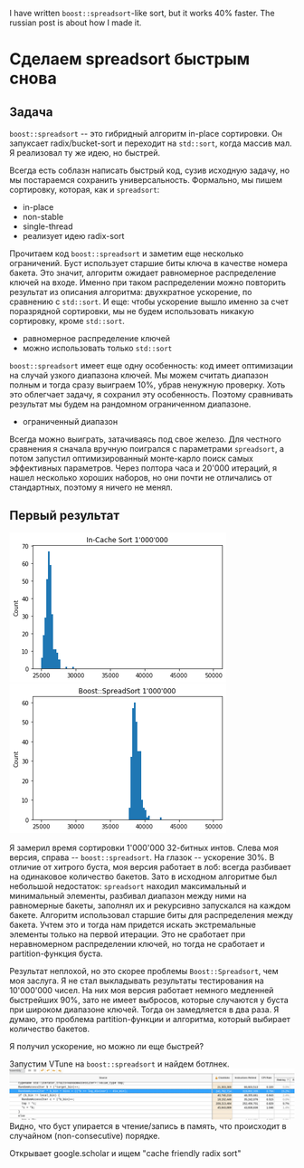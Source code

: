 I have written `boost::spreadsort`-like sort, but it works 40% faster. The russian post is about how I made it.

# Сделаем spreadsort быстрым снова
## Задача
`boost::spreadsort` -- это гибридный алгоритм in-place сортировки. Он запуксает radix/bucket-sort и переходит на `std::sort`, когда массив мал. Я реализовал ту же идею, но быстрей.

Всегда есть соблазн написать быстрый код, сузив исходную задачу, но мы постараемся сохранить универсальность. Формально, мы пишем сортировку, которая, как и `spreadsort`:
- in-place
- non-stable
- single-thread
- реализует идею radix-sort

Прочитаем код `boost::spreadsort` и заметим еще несколько ограничений. Буст использует старшие биты ключа в качестве номера бакета. Это значит, алгоритм ожидает равномерное распределение ключей на входе. Именно при таком распределении можно повторить результат из описания алгоритма: двухкратное ускорение, по сравнению с `std::sort`. И еще: чтобы ускорение вышло именно за счет поразрядной сортировки, мы не будем использовать никакую сортировку, кроме `std::sort`.
- равномерное распределение ключей
- можно использовать только `std::sort`

`boost::spreadsort` имеет еще одну особенность: код имеет оптимизации на случай узкого диапазона ключей. Мы можем считать диапазон полным и тогда сразу выиграем 10%, убрав ненужную проверку. Хоть это облегчает задачу, я сохранил эту особенность. Поэтому сравнивать результат мы будем на рандомном ограниченном диапазоне.
- ограниченный диапазон

Всегда можно выиграть, затачиваясь под свое железо. Для честного сравнения я сначала вручную поигрался с параметрами `spreadsort`, а потом запустил оптимизированный монте-карло поиск самых эффективных параметров. Через полтора часа и 20'000 итераций, я нашел несколько хороших наборов, но они почти не отличались от стандартных, поэтому я ничего не менял.

## Первый результат
![In Cache 1'000'000](InCache1M.png)
![Boost::SpreadSort 1'000'000](Boost1.png)

Я замерил время сортировки 1'000'000 32-битных интов. Слева моя версия, справа -- `boost::spreadsort`. На глазок -- ускорение 30%. В отличие от хитрого буста, моя версия работает в лоб: всегда разбивает на одинаковое количество бакетов. Зато в исходном алгоритме был небольшой недостаток: `spreadsort` находил максимальный и минимальный элементы, разбивал диапазон между ними на равномерные бакеты, заполнял их и рекурсивно запускался на каждом бакете. Алгоритм использовал старшие биты для распределения между бакета. Учтем это и тогда нам придется искать экстремальные элементы только на первой итерации. Это не сработает при неравномерном распределении ключей, но тогда не сработает и partition-функция буста.

Результат неплохой, но это скорее проблемы `Boost::Spreadsort`, чем моя заслуга. Я не стал выкладывать результаты тестирования на 10'000'000 чисел. На них моя версия работает немного медленней быстрейших 90%, зато не имеет выбросов, которые случаются у буста при широком диапазоне ключей. Тогда он замедляется в два раза. Я думаю, это проблема partition-функции и алгоритма, который выбирает количество бакетов.

Я получил ускорение, но можно ли еще быстрей?

Запустим VTune на `boost::spreadsort` и найдем ботлнек.
![Boost's bottleneck](boost_vtune.png)
Видно, что буст упирается в чтение/запись в память, что происходит в случайном (non-consecutive) порядке.

Открывает google.scholar и ищем "cache friendly radix sort"
